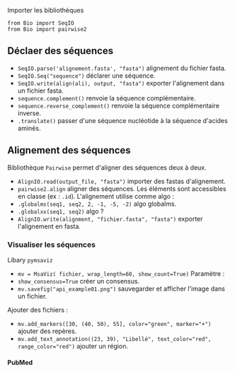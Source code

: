 Importer les bibliothèques
```
from Bio import SeqIO
from Bio import pairwise2
```

## Déclaer des séquences 

* `SeqIO.parse('alignement.fasta', "fasta")` alignement du fichier fasta.
* `SeqIO.Seq("sequence")` déclarer une séquence.
* `SeqIO.write(align(ali), output, "fasta")` exporter l'alignement dans un fichier fasta.
* `sequence.complement()` renvoie la séquence complémentaire.
* `sequence.reverse_complement()` renvoie la séquence complémentaire inverse.
* `.translate()` passer d'une séquence nucléotide à la séquence d'acides aminés.

## Alignement des séquences

Bibliothèque `Pairwise` permet d'aligner des séquences deux à deux.

* `AlignIO.read(output_file, "fasta")` importer des fastas d'alignement.
* `pairwise2.align` aligner des séquences. Les éléments sont accessibles en classe (ex : `.id`). L'alignement utilise comme algo :
 * `.globalms(seq1, seq2, 2, -1, -5, -2)` algo globalms.
 * `.globalxx(seq1, seq2)` algo ?
* `AlignIO.write(alignment, "fichier.fasta", "fasta")` exporter l'alignement en fasta.

### Visualiser les séquences

Libary `pymsaviz`

* `mv = MsaViz( fichier, wrap_length=60, show_count=True)`
Paramètre :
* `show_consensus=True` créer un consensus.
* `mv.savefig("api_example01.png")` sauvegarder et afficher l'image dans un fichier.

Ajouter des fichiers :

* `mv.add_markers([30, (40, 50), 55], color="green", marker="+")` ajouter des repères.
* `mv.add_text_annotation((23, 39), "Libellé", text_color="red", range_color="red")` ajouter un région.

#### PubMed


